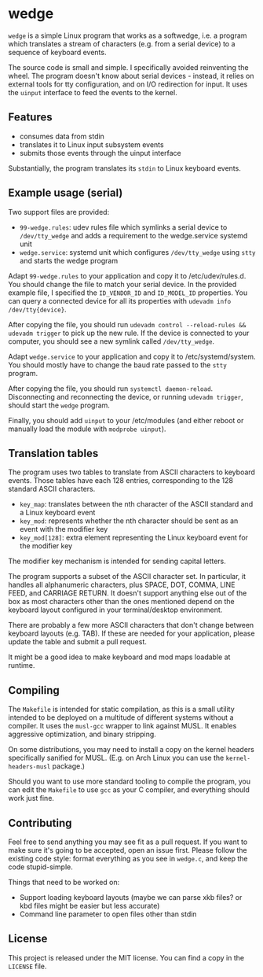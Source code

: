 # wedge

`wedge` is a simple Linux program that works as a softwedge, i.e. a program which translates a
stream of characters (e.g. from a serial device) to a sequence of keyboard events.

The source code is small and simple. I specifically avoided reinventing the wheel. The program
doesn't know about serial devices - instead, it relies on external tools for tty configuration, and
on I/O redirection for input. It uses the `uinput` interface to feed the events to the kernel.

## Features

- consumes data from stdin
- translates it to Linux input subsystem events
- submits those events through the uinput interface

Substantially, the program translates its `stdin` to Linux keyboard events.

## Example usage (serial)

Two support files are provided:
- `99-wedge.rules`: udev rules file which symlinks a serial device to `/dev/tty_wedge` and adds a
  requirement to the wedge.service systemd unit
- `wedge.service`: systemd unit which configures `/dev/tty_wedge` using `stty` and starts the wedge
  program

Adapt `99-wedge.rules` to your application and copy it to /etc/udev/rules.d. You should change the
file to match your serial device. In the provided example file, I specified the `ID_VENDOR_ID` and
`ID_MODEL_ID` properties. You can query a connected device for all its properties with `udevadm info
/dev/tty{device}`.

After copying the file, you should run `udevadm control --reload-rules && udevadm trigger` to pick
up the new rule. If the device is connected to your computer, you should see a new symlink called
`/dev/tty_wedge`.

Adapt `wedge.service` to your application and copy it to /etc/systemd/system. You should mostly have
to change the baud rate passed to the `stty` program.

After copying the file, you should run `systemctl daemon-reload`. Disconnecting and reconnecting the
device, or running `udevadm trigger`, should start the `wedge` program.

Finally, you should add `uinput` to your /etc/modules (and either reboot or manually load the module
with `modprobe uinput`).

## Translation tables

The program uses two tables to translate from ASCII characters to keyboard events. Those tables have
each 128 entries, corresponding to the 128 standard ASCII characters.
- `key_map`: translates between the nth character of the ASCII standard and a Linux keyboard event
- `key_mod`: represents whether the nth character should be sent as an event with the modifier key
- `key_mod[128]`: extra element representing the Linux keyboard event for the modifier key

The modifier key mechanism is intended for sending capital letters.

The program supports a subset of the ASCII character set. In particular, it handles all alphanumeric
characters, plus SPACE, DOT, COMMA, LINE FEED, and CARRIAGE RETURN. It doesn't support anything else
out of the box as most characters other than the ones mentioned depend on the keyboard layout
configured in your terminal/desktop environment.

There are probably a few more ASCII characters that don't change between keyboard layouts (e.g.
TAB). If these are needed for your application, please update the table and submit a pull request.

It might be a good idea to make keyboard and mod maps loadable at runtime.

## Compiling

The `Makefile` is intended for static compilation, as this is a small utility intended to be
deployed on a multitude of different systems without a compiler. It uses the `musl-gcc` wrapper to
link against MUSL. It enables aggressive optimization, and binary stripping.

On some distributions, you may need to install a copy on the kernel headers specifically sanified
for MUSL. (E.g. on Arch Linux you can use the `kernel-headers-musl` package.)

Should you want to use more standard tooling to compile the program, you can edit the `Makefile` to
use `gcc` as your C compiler, and everything should work just fine.

## Contributing

Feel free to send anything you may see fit as a pull request. If you want to make sure it's going to
be accepted, open an issue first. Please follow the existing code style: format everything as you
see in `wedge.c`, and keep the code stupid-simple.

Things that need to be worked on:

- Support loading keyboard layouts (maybe we can parse xkb files? or kbd files might be easier but
  less accurate)
- Command line parameter to open files other than stdin

## License

This project is released under the MIT license. You can find a copy in the `LICENSE` file.

